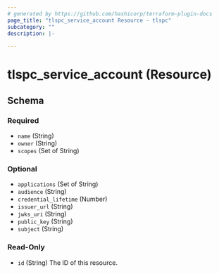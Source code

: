 ```yaml
---
# generated by https://github.com/hashicorp/terraform-plugin-docs
page_title: "tlspc_service_account Resource - tlspc"
subcategory: ""
description: |-
  
---
```


# tlspc_service_account (Resource)





<!-- schema generated by tfplugindocs -->
## Schema

### Required

- `name` (String)
- `owner` (String)
- `scopes` (Set of String)

### Optional

- `applications` (Set of String)
- `audience` (String)
- `credential_lifetime` (Number)
- `issuer_url` (String)
- `jwks_uri` (String)
- `public_key` (String)
- `subject` (String)

### Read-Only

- `id` (String) The ID of this resource.
